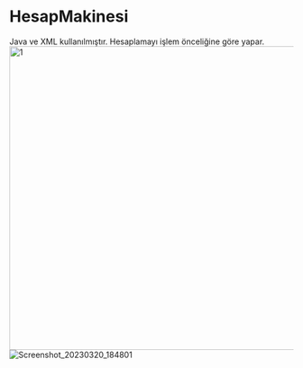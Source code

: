 # HesapMakinesi
 Java ve XML kullanılmıştır. Hesaplamayı işlem önceliğine göre yapar.
<img width="540" alt="1" src="https://user-images.githubusercontent.com/116540963/226402968-6c598ed6-c767-44d9-8eec-755eede91221.png">
![Screenshot_20230320_184801](https://user-images.githubusercontent.com/116540963/226402979-10552066-d95b-4dd8-bac0-6b65d7a09046.png)
